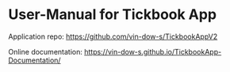 # User-Manual for Tickbook App
Application repo:
https://github.com/vin-dow-s/TickbookAppV2

Online documentation:
https://vin-dow-s.github.io/TickbookApp-Documentation/
